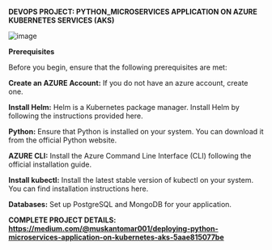 **DEVOPS PROJECT: PYTHON_MICROSERVICES APPLICATION ON AZURE KUBERNETES SERVICES (AKS)**

![image](https://github.com/Muskantomar001/Python_Microservices_App_on_Azure_Kubernetes_Service_aks/assets/65162584/efcebce2-d9b6-4a8e-b8b2-9a3b1f4d4172)


**Prerequisites**

Before you begin, ensure that the following prerequisites are met:

**Create an AZURE Account:** If you do not have an azure account, create one.

**Install Helm:** Helm is a Kubernetes package manager. Install Helm by following the instructions provided here.

**Python:** Ensure that Python is installed on your system. You can download it from the official Python website.

**AZURE CLI:** Install the Azure Command Line Interface (CLI) following the official installation guide.

**Install kubectl:** Install the latest stable version of kubectl on your system. You can find installation instructions here.

**Databases:** Set up PostgreSQL and MongoDB for your application.



**COMPLETE PROJECT DETAILS: https://medium.com/@muskantomar001/deploying-python-microservices-application-on-kubernetes-aks-5aae815077be**
